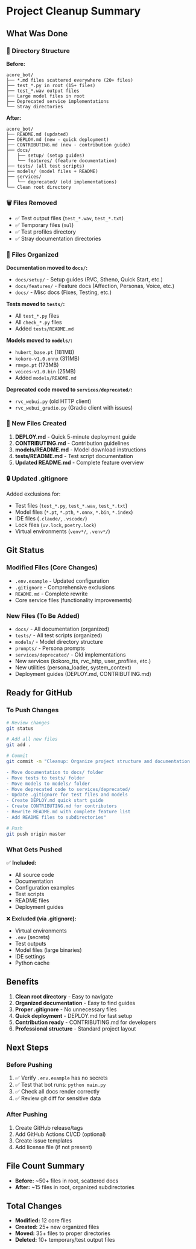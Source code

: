 # Project Cleanup Summary

## What Was Done

### 📁 Directory Structure

**Before:**
```
acore_bot/
├── *.md files scattered everywhere (20+ files)
├── test_*.py in root (15+ files)
├── test_*.wav output files
├── Large model files in root
├── Deprecated service implementations
└── Stray directories
```

**After:**
```
acore_bot/
├── README.md (updated)
├── DEPLOY.md (new - quick deployment)
├── CONTRIBUTING.md (new - contribution guide)
├── docs/
│   ├── setup/ (setup guides)
│   └── features/ (feature documentation)
├── tests/ (all test scripts)
├── models/ (model files + README)
├── services/
│   └── deprecated/ (old implementations)
└── Clean root directory
```

### 🗑️ Files Removed

- ✅ Test output files (`test_*.wav`, `test_*.txt`)
- ✅ Temporary files (`nul`)
- ✅ Test profiles directory
- ✅ Stray documentation directories

### 📝 Files Organized

**Documentation moved to `docs/`:**
- `docs/setup/` - Setup guides (RVC, Stheno, Quick Start, etc.)
- `docs/features/` - Feature docs (Affection, Personas, Voice, etc.)
- `docs/` - Misc docs (Fixes, Testing, etc.)

**Tests moved to `tests/`:**
- All `test_*.py` files
- All `check_*.py` files
- Added `tests/README.md`

**Models moved to `models/`:**
- `hubert_base.pt` (181MB)
- `kokoro-v1.0.onnx` (311MB)
- `rmvpe.pt` (173MB)
- `voices-v1.0.bin` (25MB)
- Added `models/README.md`

**Deprecated code moved to `services/deprecated/`:**
- `rvc_webui.py` (old HTTP client)
- `rvc_webui_gradio.py` (Gradio client with issues)

### 📄 New Files Created

1. **DEPLOY.md** - Quick 5-minute deployment guide
2. **CONTRIBUTING.md** - Contribution guidelines
3. **models/README.md** - Model download instructions
4. **tests/README.md** - Test script documentation
5. **Updated README.md** - Complete feature overview

### 🔒 Updated .gitignore

Added exclusions for:
- Test files (`test_*.py`, `test_*.wav`, `test_*.txt`)
- Model files (`*.pt`, `*.pth`, `*.onnx`, `*.bin`, `*.index`)
- IDE files (`.claude/`, `.vscode/`)
- Lock files (`uv.lock`, `poetry.lock`)
- Virtual environments (`venv*/`, `.venv*/`)

## Git Status

### Modified Files (Core Changes)
- `.env.example` - Updated configuration
- `.gitignore` - Comprehensive exclusions
- `README.md` - Complete rewrite
- Core service files (functionality improvements)

### New Files (To Be Added)
- `docs/` - All documentation (organized)
- `tests/` - All test scripts (organized)
- `models/` - Model directory structure
- `prompts/` - Persona prompts
- `services/deprecated/` - Old implementations
- New services (kokoro_tts, rvc_http, user_profiles, etc.)
- New utilities (persona_loader, system_context)
- Deployment guides (DEPLOY.md, CONTRIBUTING.md)

## Ready for GitHub

### To Push Changes

```bash
# Review changes
git status

# Add all new files
git add .

# Commit
git commit -m "Cleanup: Organize project structure and documentation

- Move documentation to docs/ folder
- Move tests to tests/ folder
- Move models to models/ folder
- Move deprecated code to services/deprecated/
- Update .gitignore for test files and models
- Create DEPLOY.md quick start guide
- Create CONTRIBUTING.md for contributors
- Rewrite README.md with complete feature list
- Add README files to subdirectories"

# Push
git push origin master
```

### What Gets Pushed

✅ **Included:**
- All source code
- Documentation
- Configuration examples
- Test scripts
- README files
- Deployment guides

❌ **Excluded (via .gitignore):**
- Virtual environments
- `.env` (secrets)
- Test outputs
- Model files (large binaries)
- IDE settings
- Python cache

## Benefits

1. **Clean root directory** - Easy to navigate
2. **Organized documentation** - Easy to find guides
3. **Proper .gitignore** - No unnecessary files
4. **Quick deployment** - DEPLOY.md for fast setup
5. **Contribution ready** - CONTRIBUTING.md for developers
6. **Professional structure** - Standard project layout

## Next Steps

### Before Pushing

1. ✅ Verify `.env.example` has no secrets
2. ✅ Test that bot runs: `python main.py`
3. ✅ Check all docs render correctly
4. ✅ Review git diff for sensitive data

### After Pushing

1. Create GitHub release/tags
2. Add GitHub Actions CI/CD (optional)
3. Create issue templates
4. Add license file (if not present)

## File Count Summary

- **Before:** ~50+ files in root, scattered docs
- **After:** ~15 files in root, organized subdirectories

## Total Changes

- **Modified:** 12 core files
- **Created:** 25+ new organized files
- **Moved:** 35+ files to proper directories
- **Deleted:** 10+ temporary/test output files
